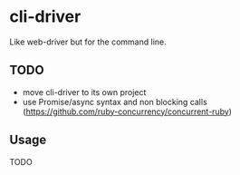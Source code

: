 # cli-driver

Like web-driver but for the command line. 

## TODO

 * move cli-driver to its own project
 * use Promise/async syntax and non blocking calls (https://github.com/ruby-concurrency/concurrent-ruby)
 
## Usage

TODO